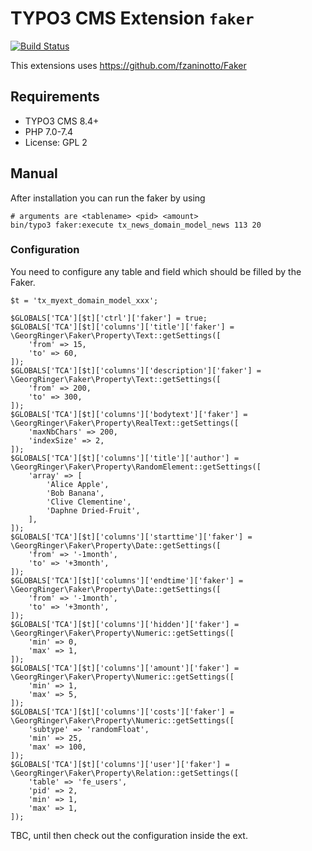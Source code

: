 # TYPO3 CMS Extension `faker`

[![Build Status](https://travis-ci.org/georgringer/faker.svg?branch=master)](https://travis-ci.org/georgringer/faker)

This extensions uses https://github.com/fzaninotto/Faker

## Requirements

- TYPO3 CMS 8.4+
- PHP 7.0-7.4
- License: GPL 2

## Manual

After installation you can run the faker by using

```
# arguments are <tablename> <pid> <amount>
bin/typo3 faker:execute tx_news_domain_model_news 113 20
```

### Configuration

You need to configure any table and field which should be filled by the Faker.

```
$t = 'tx_myext_domain_model_xxx';

$GLOBALS['TCA'][$t]['ctrl']['faker'] = true;
$GLOBALS['TCA'][$t]['columns']['title']['faker'] = \GeorgRinger\Faker\Property\Text::getSettings([
	'from' => 15,
	'to' => 60,
]);
$GLOBALS['TCA'][$t]['columns']['description']['faker'] = \GeorgRinger\Faker\Property\Text::getSettings([
	'from' => 200,
	'to' => 300,
]);
$GLOBALS['TCA'][$t]['columns']['bodytext']['faker'] = \GeorgRinger\Faker\Property\RealText::getSettings([
	'maxNbChars' => 200,
	'indexSize' => 2,
]);
$GLOBALS['TCA'][$t]['columns']['title']['author'] = \GeorgRinger\Faker\Property\RandomElement::getSettings([
	'array' => [
		'Alice Apple',
		'Bob Banana',
		'Clive Clementine',
		'Daphne Dried-Fruit',
	],
]);
$GLOBALS['TCA'][$t]['columns']['starttime']['faker'] = \GeorgRinger\Faker\Property\Date::getSettings([
	'from' => '-1month',
	'to' => '+3month',
]);
$GLOBALS['TCA'][$t]['columns']['endtime']['faker'] = \GeorgRinger\Faker\Property\Date::getSettings([
	'from' => '-1month',
	'to' => '+3month',
]);
$GLOBALS['TCA'][$t]['columns']['hidden']['faker'] = \GeorgRinger\Faker\Property\Numeric::getSettings([
	'min' => 0,
	'max' => 1,
]);
$GLOBALS['TCA'][$t]['columns']['amount']['faker'] = \GeorgRinger\Faker\Property\Numeric::getSettings([
	'min' => 1,
	'max' => 5,
]);
$GLOBALS['TCA'][$t]['columns']['costs']['faker'] = \GeorgRinger\Faker\Property\Numeric::getSettings([
	'subtype' => 'randomFloat',
	'min' => 25,
	'max' => 100,
]);
$GLOBALS['TCA'][$t]['columns']['user']['faker'] = \GeorgRinger\Faker\Property\Relation::getSettings([
	'table' => 'fe_users',
	'pid' => 2,
	'min' => 1,
	'max' => 1,
]);
```

TBC, until then check out the configuration inside the ext.
